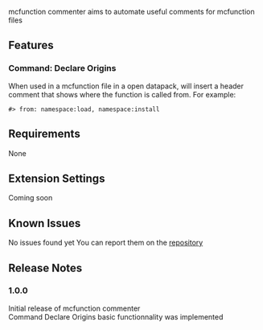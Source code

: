 mcfunction commenter aims to automate useful comments for mcfunction files 

## Features

### Command: Declare Origins
When used in a mcfunction file in a open datapack, will insert a header comment that shows where the function is called from.
For example:
```mcfunction
#> from: namespace:load, namespace:install
```
## Requirements
None

## Extension Settings
Coming soon

## Known Issues
No issues found yet
You can report them on the [repository](https://github.com/Darukshock/mcfunction-commenter/issues)
## Release Notes

### 1.0.0

Initial release of mcfunction commenter<br>
Command Declare Origins basic functionnality was implemented
